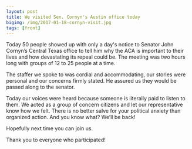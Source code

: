 ```yaml
---
layout: post
title: We visited Sen. Cornyn's Austin office today
bigimg: /img/2017-01-18-cornyn-visit.jpg
tags: [front]
---
```


Today 50 people showed up with only a day's notice to Senator John
Cornyn’s Central Texas office to tell him why the ACA is important
to their lives and how devastating its repeal could be. The meeting was
two hours long with groups of 12 to 25 people at a time.

The staffer we spoke to was cordial and accommodating, our stories were
personal and our concerns firmly stated. He assured us they would be
passed along to the senator.

Today our voices were heard because someone is literally paid to listen to
them. We acted as a group of concern citizens and let our representative
know how we felt. There is no better salve for your political anxiety
than organized action. And you know what? We’ll be back!

Hopefully next time you can join us.

Thank you to everyone who participated!
